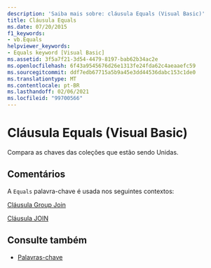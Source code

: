 ```yaml
---
description: 'Saiba mais sobre: cláusula Equals (Visual Basic)'
title: Cláusula Equals
ms.date: 07/20/2015
f1_keywords:
- vb.Equals
helpviewer_keywords:
- Equals keyword [Visual Basic]
ms.assetid: 3f5a7f21-3d54-4479-8197-bab62b34ac2e
ms.openlocfilehash: 6f43a9545676d26e1313fe24fda62c4aeaaefc59
ms.sourcegitcommit: ddf7edb67715a5b9a45e3dd44536dabc153c1de0
ms.translationtype: MT
ms.contentlocale: pt-BR
ms.lasthandoff: 02/06/2021
ms.locfileid: "99700566"
---
```

# <a name="equals-clause-visual-basic"></a>Cláusula Equals (Visual Basic)

Compara as chaves das coleções que estão sendo Unidas.  
  
## <a name="remarks"></a>Comentários  

 A `Equals` palavra-chave é usada nos seguintes contextos:  
  
 [Cláusula Group Join](group-join-clause.md)  
  
 [Cláusula JOIN](join-clause.md)  
  
## <a name="see-also"></a>Consulte também

- [Palavras-chave](../keywords/index.md)
